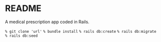 # README
A medical prescription app coded in Rails. 

```% git clone 'url'```
```% bundle install```
```% rails db:create```
```% rails db:migrate```
```% rails db:seed```
